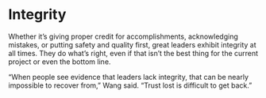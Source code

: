 # Integrity

Whether it’s giving proper credit for accomplishments, acknowledging mistakes, or putting safety and quality first, great leaders exhibit integrity at all times. They do what’s right, even if that isn’t the best thing for the current project or even the bottom line.

“When people see evidence that leaders lack integrity, that can be nearly impossible to recover from,” Wang said. “Trust lost is difficult to get back.”
